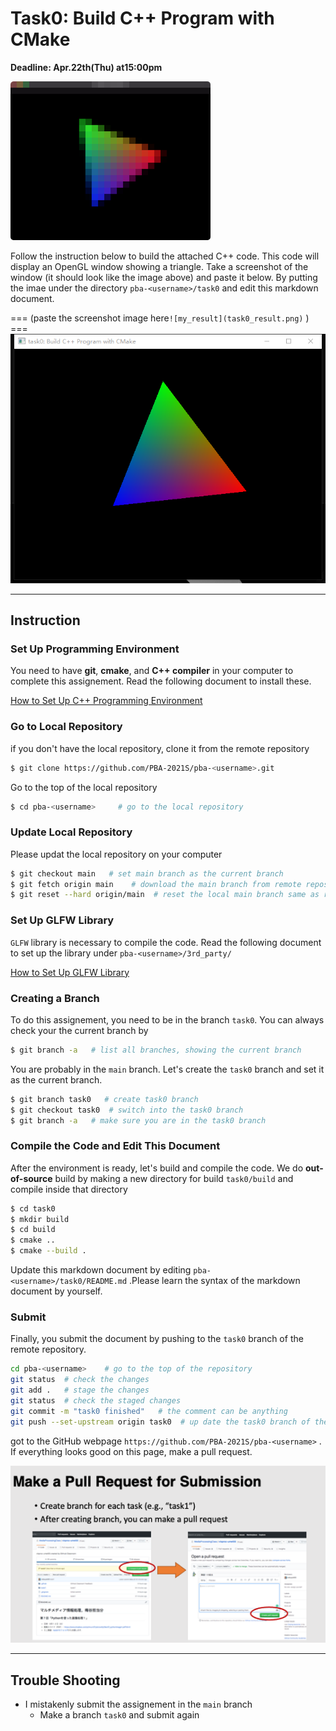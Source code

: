 

# Task0: Build C++ Program with CMake

**Deadline: Apr.22th(Thu) at15:00pm**





![preview](task0_preview.png)

Follow the instruction below to build the attached C++ code. This code will display an OpenGL window showing a triangle.  Take a screenshot of the window (it should look like the image above) and paste it below.  By putting the imae under the directory `pba-<username>/task0` and edit this markdown document. 

=== (paste the screenshot image here`![my_result](task0_result.png)` ) === 
![my_result](task0_result.png)



----




## Instruction 

### Set Up Programming Environment 

You need to have **git**, **cmake**, and **C++ compiler** in your computer to complete this assignement. Read the following document to install these. 

[How to Set Up C++ Programming Environment](../doc/setup_env.md)



### Go to Local Repository

if you don't have the local repository, clone it from the remote repository

```bash
$ git clone https://github.com/PBA-2021S/pba-<username>.git
```

Go to the top of the local repository

```bash
$ cd pba-<username>     # go to the local repository
```



### Update Local Repository

Please updat the local repository on your computer

```bash
$ git checkout main   # set main branch as the current branch
$ git fetch origin main    # download the main branch from remote repository
$ git reset --hard origin/main  # reset the local main branch same as remote repository
```



### Set Up GLFW Library

`GLFW` library is necessary to compile the code. Read the following document to set up the library under `pba-<username>/3rd_party/`

[How to Set Up GLFW Library](../doc/setup_glfw.md)



### Creating a Branch

To do this assignement, you need to be in the branch `task0`.  You can always check your the current branch by

```bash
$ git branch -a   # list all branches, showing the current branch 
```

You are probably in the `main` branch. Let's create the `task0` branch and set it as the current branch.

```bash
$ git branch task0   # create task0 branch
$ git checkout task0  # switch into the task0 branch
$ git branch -a   # make sure you are in the task0 branch
```



### Compile the Code and Edit This Document

After the environment is ready, let's build and compile the code. We do **out-of-source** build by making a new directory for build `task0/build` and compile inside that directory
```bash
$ cd task0
$ mkdir build
$ cd build
$ cmake .. 
$ cmake --build .
```
Update this markdown document by editing `pba-<username>/task0/README.md` .Please learn the syntax of the markdown document by yourself.



### Submit

Finally, you submit the document by pushing to the `task0` branch of the remote repository. 

```bash
cd pba-<username>    # go to the top of the repository
git status  # check the changes
git add .   # stage the changes
git status  # check the staged changes
git commit -m "task0 finished"   # the comment can be anything
git push --set-upstream origin task0  # up date the task0 branch of the remote repository
```

got to the GitHub webpage `https://github.com/PBA-2021S/pba-<username>` . If everything looks good on this page, make a pull request. 

![](../doc/pullrequest.png)



----




## Trouble Shooting

- I mistakenly submit the assignement in the `main` branch
  - Make a branch `task0` and submit again








